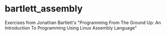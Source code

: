# bartlett_assembly
Exercises from Jonathan Bartlett's "Programming From The Ground Up: An Introduction To Programming Using Linux Assembly Language"

